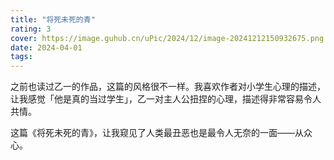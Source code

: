 ```yaml
---
title: "将死未死的青"
rating: 3
cover: https://image.guhub.cn/uPic/2024/12/image-20241212150932675.png
date: 2024-04-01
tags:
---
```


之前也读过乙一的作品，这篇的风格很不一样。我喜欢作者对小学生心理的描述，让我感觉「他是真的当过学生」，乙一对主人公扭捏的心理，描述得非常容易令人共情。

这篇《将死未死的青》，让我窥见了人类最丑恶也是最令人无奈的一面——从众心。
